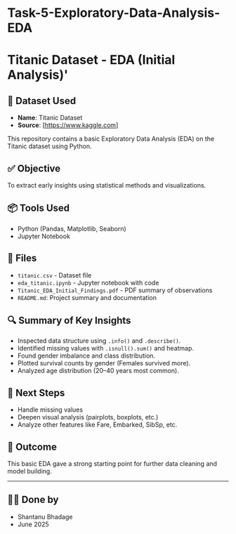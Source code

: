 # Task-5-Exploratory-Data-Analysis-EDA
# Titanic Dataset - EDA (Initial Analysis)'

## 📄 Dataset Used
- **Name**: Titanic Dataset  
- **Source**: [https://www.kaggle.com]

This repository contains a basic Exploratory Data Analysis (EDA) on the Titanic dataset using Python.

## ✅ Objective
To extract early insights using statistical methods and visualizations.

## 📦 Tools Used
- Python (Pandas, Matplotlib, Seaborn)
- Jupyter Notebook

## 📁 Files
- `titanic.csv` - Dataset file
- `eda_titanic.ipynb` - Jupyter notebook with code
- `Titanic_EDA_Initial_Findings.pdf` - PDF summary of observations
- `README.md`: Project summary and documentation

## 🔍 Summary of Key Insights
- Inspected data structure using `.info()` and `.describe()`.
- Identified missing values with `.isnull().sum()` and heatmap.
- Found gender imbalance and class distribution.
- Plotted survival counts by gender (Females survived more).
- Analyzed age distribution (20–40 years most common).

## 📌 Next Steps
- Handle missing values
- Deepen visual analysis (pairplots, boxplots, etc.)
- Analyze other features like Fare, Embarked, SibSp, etc.

## 🏁 Outcome
This basic EDA gave a strong starting point for further data cleaning and model building.

---

## 🙋‍♂️ Done by
- Shantanu Bhadage  
- June 2025  
